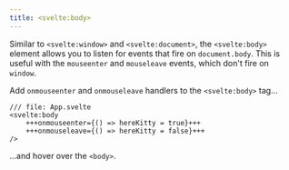 ```yaml
---
title: <svelte:body>
---
```


Similar to `<svelte:window>` and `<svelte:document>`, the `<svelte:body>` element allows you to listen for events that fire on `document.body`. This is useful with the `mouseenter` and `mouseleave` events, which don't fire on `window`.

Add `onmouseenter` and `onmouseleave` handlers to the `<svelte:body>` tag...

```svelte
/// file: App.svelte
<svelte:body
	+++onmouseenter={() => hereKitty = true}+++
	+++onmouseleave={() => hereKitty = false}+++
/>
```

...and hover over the `<body>`.
